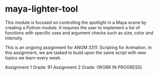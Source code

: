 # maya-lighter-tool
This module is focused on controlling the spotlight in a Maya scene by creating a
Python module. It requires the user to implement a list of functions with specific
uses and argument checks such as size, color and intensity.

This is an ongoing assignment for ANGM 3311: Scripting for Animation. In this assignment, 
we are tasked to build upon the same script with new topics we learn every week.

Assignment 1 Grade: 91
Assignment 2 Grade: (WORK IN PROGRESS)